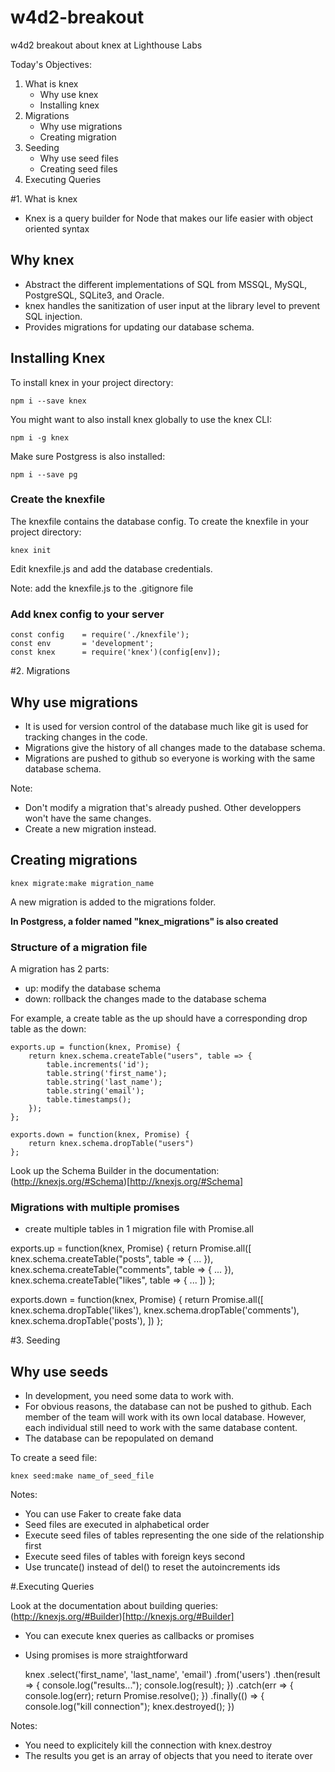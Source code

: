 # w4d2-breakout

w4d2 breakout about knex at Lighthouse Labs

Today's Objectives:

1.  What is knex
    - Why use knex
    - Installing knex
2.  Migrations
    - Why use migrations
    - Creating migration
3.  Seeding
    - Why use seed files
    - Creating seed files
4.  Executing Queries

#1. What is knex

- Knex is a query builder for Node that makes our life easier with object oriented syntax

## Why knex

- Abstract the different implementations of SQL from MSSQL, MySQL, PostgreSQL, SQLite3, and Oracle.
- knex handles the sanitization of user input at the library level to prevent SQL injection.
- Provides migrations for updating our database schema.

## Installing Knex

To install knex in your project directory:

    npm i --save knex

You might want to also install knex globally to use the knex CLI:

    npm i -g knex

Make sure Postgress is also installed:

    npm i --save pg

### Create the knexfile

The knexfile contains the database config. To create the knexfile in your project directory:

    knex init

Edit knexfile.js and add the database credentials.

Note: add the knexfile.js to the .gitignore file

### Add knex config to your server

    const config    = require('./knexfile');
    const env       = 'development';
    const knex      = require('knex')(config[env]);

#2. Migrations

## Why use migrations

- It is used for version control of the database much like git is used for tracking changes in the code.
- Migrations give the history of all changes made to the database schema.
- Migrations are pushed to github so everyone is working with the same database schema.

Note:

- Don't modify a migration that's already pushed. Other developpers won't have the same changes.
- Create a new migration instead.

## Creating migrations

    knex migrate:make migration_name

A new migration is added to the migrations folder.

**In Postgress, a folder named "knex_migrations" is also created**

### Structure of a migration file

A migration has 2 parts:

- up: modify the database schema
- down: rollback the changes made to the database schema

For example, a create table as the up should have a corresponding drop table as the down:

    exports.up = function(knex, Promise) {
        return knex.schema.createTable("users", table => {
            table.increments('id');
            table.string('first_name');
            table.string('last_name');
            table.string('email');
            table.timestamps();
        });
    };

    exports.down = function(knex, Promise) {
        return knex.schema.dropTable("users")
    };

Look up the Schema Builder in the documentation:
(http://knexjs.org/#Schema)[http://knexjs.org/#Schema]

### Migrations with multiple promises

- create multiple tables in 1 migration file with Promise.all

exports.up = function(knex, Promise) {
return Promise.all([
knex.schema.createTable("posts", table => {
...
}),
knex.schema.createTable("comments", table => {
...
}),
knex.schema.createTable("likes", table => {
...
])
};

exports.down = function(knex, Promise) {
return Promise.all([
knex.schema.dropTable('likes'),
knex.schema.dropTable('comments'),
knex.schema.dropTable('posts'),
])
};

#3. Seeding

## Why use seeds

- In development, you need some data to work with.
- For obvious reasons, the database can not be pushed to github. Each member of the team will work with its own local database. However, each individual still need to work with the same database content.
- The database can be repopulated on demand

To create a seed file:

    knex seed:make name_of_seed_file

Notes:

- You can use Faker to create fake data
- Seed files are executed in alphabetical order
- Execute seed files of tables representing the one side of the relationship first
- Execute seed files of tables with foreign keys second
- Use truncate() instead of del() to reset the autoincrements ids

#.Executing Queries

Look at the documentation about building queries:
(http://knexjs.org/#Builder)[http://knexjs.org/#Builder]

- You can execute knex queries as callbacks or promises
- Using promises is more straightforward

  knex
  .select('first_name', 'last_name', 'email')
  .from('users')
  .then(result => {
  console.log("results...");
  console.log(result);
  })
  .catch(err => {
  console.log(err);
  return Promise.resolve();
  })
  .finally(() => {
  console.log("kill connection");
  knex.destroyed();
  })

Notes:

- You need to explicitely kill the connection with knex.destroy
- The results you get is an array of objects that you need to iterate over
